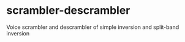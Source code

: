 # scrambler-descrambler
Voice scrambler and descrambler of simple inversion and split-band inversion
